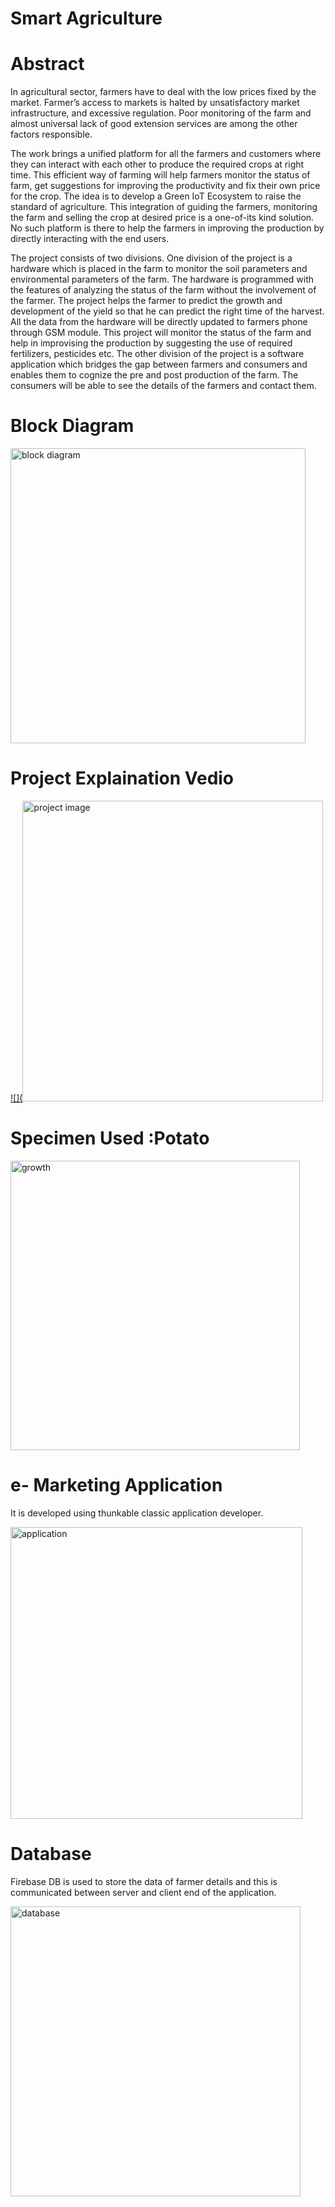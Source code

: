 # Smart Agriculture

# Abstract

In agricultural sector, farmers have to deal with the low prices fixed by the market. Farmer’s access to markets is halted by unsatisfactory market infrastructure, and excessive regulation. Poor monitoring of the farm and almost universal lack of good extension services are among the other factors responsible.

The work brings a unified platform for all the farmers and customers where they can interact with each other to produce the required crops at right time. This efficient way of farming will help farmers monitor the status of farm, get suggestions for improving the productivity and fix their own price for the crop. The idea is to develop a Green IoT Ecosystem to raise the standard of agriculture. This integration of guiding the farmers, monitoring the farm and selling the crop at desired price is a one-of-its kind solution. No such platform is there to help the farmers in improving the production by directly interacting with the end users.

The project consists of two divisions. One division of the project is a hardware which is placed in the farm to monitor the soil parameters and environmental parameters of the farm. The hardware is programmed with the features of analyzing the status of the farm without the involvement of the farmer. The project helps the farmer to predict the growth and development of the yield so that he can predict the right time of the harvest. All the data from the hardware will be directly updated to  farmers phone through GSM module. This project will monitor the status of the farm and help in improvising the production by suggesting the use of required fertilizers, pesticides etc. The other division of the project is a software application which bridges the gap between farmers and consumers and enables them to cognize the pre and post production of the farm. The consumers will be able to see the details of the farmers and contact them.

# Block Diagram

<img width="472" alt="block diagram" src="https://user-images.githubusercontent.com/48923446/96823133-65526980-1449-11eb-92dd-834eef77ed57.PNG">

# Project Explaination Vedio

[![](<img width="481" alt="project image" src="https://user-images.githubusercontent.com/48923446/96822767-751d7e00-1448-11eb-8813-253ae5039da1.PNG">](https://www.youtube.com/embed/tgTUnD91qP8)

# Specimen Used :Potato

<img width="463" alt="growth" src="https://user-images.githubusercontent.com/48923446/96823055-2f14ea00-1449-11eb-889b-5756c3cf8df5.PNG">

# e- Marketing Application

It is developed using thunkable classic application developer.

<img width="467" alt="application" src="https://user-images.githubusercontent.com/48923446/96823106-52d83000-1449-11eb-88c1-890c24d15513.PNG">

# Database

Firebase DB is used to store the data of farmer details and this is communicated between server and client end of the application.

<img width="464" alt="database" src="https://user-images.githubusercontent.com/48923446/96823220-9fbc0680-1449-11eb-9e9a-2f9a67252e5c.PNG">


